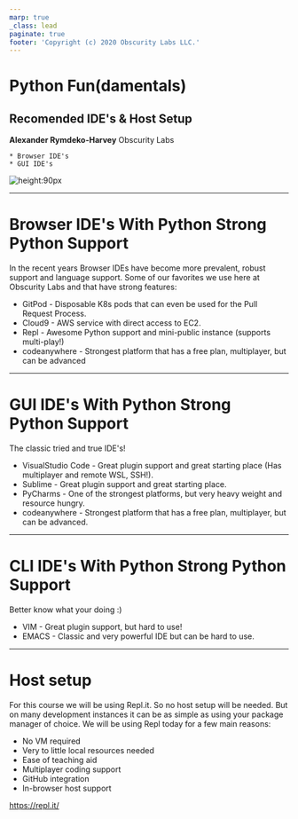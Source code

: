 ```yaml
---
marp: true
_class: lead
paginate: true
footer: 'Copyright (c) 2020 Obscurity Labs LLC.'
---
```


# Python Fun(damentals)
## Recomended IDE's & Host Setup

**Alexander Rymdeko-Harvey**
Obscurity Labs
```text
* Browser IDE's
* GUI IDE's
```

![height:90px](https://obscuritylabs.com/wp-content/uploads/2019/11/OL-3d-landscape-positive-transparent.png)

---
# Browser IDE's With Python **Strong** Python Support 

In the recent years Browser IDEs have become more prevalent, robust support and language support. Some of our favorites we use here at Obscurity Labs and that have strong features:

* GitPod - Disposable K8s pods that can even be used for the Pull Request Process.
* Cloud9 - AWS service with direct access to EC2.
* Repl - Awesome Python support and mini-public instance (supports multi-play!)
* codeanywhere - Strongest platform that has a free plan, multiplayer, but can be advanced

---
# GUI IDE's With Python **Strong** Python Support 

The classic tried and true IDE's!

* VisualStudio Code - Great plugin support and great starting place (Has  multiplayer and remote WSL, SSH!).
* Sublime - Great plugin support and great starting place.
* PyCharms - One of the strongest platforms, but very heavy weight and resource hungry.
* codeanywhere - Strongest platform that has a free plan, multiplayer, but can be advanced.

---
# CLI IDE's With Python **Strong** Python Support 

Better know what your doing :)

* VIM - Great plugin support, but hard to use!
* EMACS - Classic and very powerful IDE but can be hard to use.

---
# Host setup

For this course we will be using Repl.it. So no host setup will be needed. But on many development instances
it can be as simple as using your package manager of choice. We will be using Repl today for a few main reasons:

* No VM required
* Very to little local resources needed
* Ease of teaching aid
* Multiplayer coding support
* GitHub integration
* In-browser host support

https://repl.it/